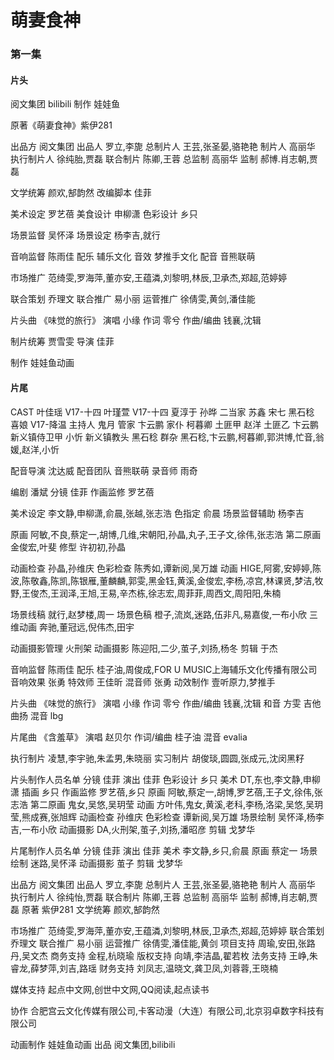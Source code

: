 # 萌妻食神


### 第一集

#### 片头

阅文集团
bilibili
制作  娃娃鱼


原著《萌妻食神》紫伊281



出品方  阅文集团
出品人  罗立,李旎
总制片人  王芸,张圣晏,骆艳艳
制片人  高丽华
执行制片人  徐纯胎,贾磊
联合制片  陈卿,王蓉
总监制  高丽华
监制  郝博.肖志朝,贾磊

文学统筹  颜欢,郜韵然
改编脚本  佳菲

美术设定  罗艺蓓
美食设计  申柳潇
色彩设计  乡只

场景监督  吴怀泽
场景设定  杨李吉,就行

音响监督  陈雨佳
配乐  辅乐文化
音效  梦推手文化
配音  音熊联萌


市场推广  范绮雯,罗海萍,董亦安,王蕴潾,刘黎明,林辰,卫承杰,郑超,范婷婷

联合策划  乔理文
联合推广  易小丽
运菅推广  徐倩雯,黄剑,潘佳能


片头曲
《味觉的旅行》
演唱  小缘
作词  零兮
作曲/编曲  钱襄,沈辑

制片统筹  贾雪雯
导演  佳菲

制作  娃娃鱼动画




#### 片尾

CAST
叶佳瑶  V17-十四
叶瑾萱  V17-十四
夏淳于  孙晔
二当家  苏鑫
宋七  黑石稔
喜娘  V17-降温
主持人  鬼月
管家  卞云鹏
家仆  柯暮卿
土匪甲  赵洋
土匪乙  卞云鹏
新义镇侍卫甲  小忻
新义镇教头  黑石稔
群杂  黑石稔,卞云鹏,柯暮卿,郭洪博,忙音,翁媛,赵洋,小忻

配音导演  沈达威
配音团队  音熊联萌
录音师  雨奇

编剧  潘斌
分镜  佳菲
作画监修  罗艺蓓

美术设定  李文静,申柳潇,俞晨,张越,张志浩
色指定  俞晨
场景监督辅助  杨李吉

原画  阿敏,不良,蔡定一,胡博,几维,宋朝阳,孙晶,丸子,王子文,徐伟,张志浩
第二原画  金俊宏,叶斐
修型  许初初,孙晶


动画检查  孙晶,孙维庆
色彩检查  陈秀如,谭新阅,吴万雄
动画  HIGE,阿雾,安婷婷,陈波,陈敬鑫,陈凯,陈银雁,董麟麟,郭雯,黑金钰,黄溪,金俊宏,李杨,凉宫,林课贤,梦洁,牧野,王俊杰,王润泽,王旭,王易,辛杰栋,徐志宏,周菲菲,周西文,周阳阳,朱楠


场景线稿  就行,赵梦楼,周一
场景色稿  橙子,流岚,迷路,伍非凡,易嘉俊,一布小欣
三维动画  奔驰,董冠远,倪伟杰,田宇

动画摄影管理  火刑架
动画摄影  陈迎阳,二少,茧子,刘扬,杨冬
剪辑  于杰

音响监督  陈雨佳
配乐  桂子油,周俊成,FOR U MUSIC上海辅乐文化传播有限公司
音响效果  张勇
特效师  王佳昕
混音师  张勇
动效制作  壹听原力,梦推手

片头曲  《味觉的旅行》
演唱  小缘
作词  零兮
作曲/编曲  钱襄,沈辑
和音  方雯
吉他  曲扬
混音  lbg

片尾曲  《含羞草》
演唱  赵贝尔
作词/编曲  桂子油
混音  evalia


执行制片  凌慧,李宇驰,朱孟男,朱晓丽
实习制片  胡俊琰,圆圆,张成元,沈闵黑籽

片头制作人员名单
分镜  佳菲
演出  佳菲
色彩设计  乡只
美术  DT,东也,李文静,申柳潇
插画  乡只
作画监修  罗艺蓓,乡只
原画  阿敏,蔡定一,胡博,罗艺蓓,王子文,徐伟,张志浩
第二原画  鬼女,吴悠,吴玥莹
动画  方叶伟,鬼女,黄溪,老科,李杨,洛梁,吴悠,吴玥莹,熊成赛,张旭辉
动画检查  孙维庆
色彩检查  谭新阅,吴万雄
场景绘制  吴怀泽,杨李吉,一布小欣
动画摄影  DA,火刑架,茧子,刘扬,潘昭彦
剪辑  戈梦华


片尾制作人员名单
分镜  佳菲
演出  佳菲
美术  李文静,乡只,俞晨
原画  蔡定一
场景绘制  迷路,吴怀泽
动画摄影  茧子
剪辑  戈梦华

出品方  阅文集团
出品人  罗立,李旎
总制片人  王芸,张圣晏,骆艳艳
制片人  高丽华
执行制片人  徐纯怡,贾磊
联合制片  陈卿,王蓉
总监制  高丽华
监制  郝博,肖志朝,贾磊
原著  紫伊281
文学统筹  颜欢,郜韵然

市场推广  范绮雯,罗海萍,董亦安,王蕴潾,刘黎明,林辰,卫承杰,郑超,范婷婷
联合策划  乔理文
联合推广  易小丽
运营推广  徐倩雯,潘佳能,黄剑
项目支持  周瑜,安田,张路丹,吴文杰
商务支持  金程,杭晓瑜
版权支持  向靖,李洁晶,翟若枚
法务支持  王峥,朱睿龙,薛梦萍,刘吉,路瑶
财务支持  刘凤志,温晓文,龚卫凤,刘蓉蓉,王晓楠

媒体支持  起点中文网,创世中文网,QQ阅读,起点读书

协作  合肥宫云文化传媒有限公司,卡客动漫（大连）有限公司,北京羽卓数字科技有限公司

动画制作  娃娃鱼动画
出品  阅文集团,bilibili